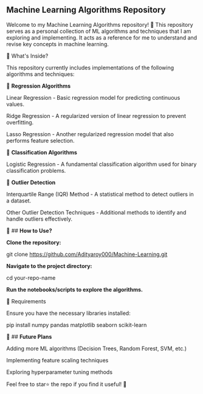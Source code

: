 ## **Machine Learning Algorithms Repository**

Welcome to my Machine Learning Algorithms repository! 🚀 This repository serves as a personal collection of ML algorithms and techniques that I am exploring and implementing. It acts as a reference for me to understand and revise key concepts in machine learning.

📌 What's Inside?

This repository currently includes implementations of the following algorithms and techniques:

🔹 **Regression Algorithms**

Linear Regression - Basic regression model for predicting continuous values.

Ridge Regression - A regularized version of linear regression to prevent overfitting.

Lasso Regression - Another regularized regression model that also performs feature selection.

🔹 **Classification Algorithms**

Logistic Regression - A fundamental classification algorithm used for binary classification problems.

🔹 **Outlier Detection**

Interquartile Range (IQR) Method - A statistical method to detect outliers in a dataset.

Other Outlier Detection Techniques - Additional methods to identify and handle outliers effectively.

📖 ## **How to Use?**

**Clone the repository:**

git clone https://github.com/Adityaroy000/Machine-Learning.git

**Navigate to the project directory:**

cd your-repo-name

**Run the notebooks/scripts to explore the algorithms.**

🔧 Requirements

Ensure you have the necessary libraries installed:

pip install numpy pandas matplotlib seaborn scikit-learn

🚀 ## **Future Plans**

Adding more ML algorithms (Decision Trees, Random Forest, SVM, etc.)

Implementing feature scaling techniques

Exploring hyperparameter tuning methods

Feel free to star⭐ the repo if you find it useful! 🚀
